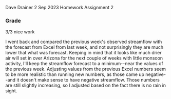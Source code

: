 Dave Drainer
2 Sep 2023
Homework Assignment 2

### Grade
3/3 nice work

I went back and compared the previous week's observed streamflow with the forecast from Excel from last week, and not surprisingly they are much lower that what was forecast. Keeping in mind that it looks like much drier air will set in over Arizona for the next couple of weeks with little monsoon activity, I'll keep the streamflow forecast to a minimum--near the values of the previous week. Adjusting values from the previous Excel numbers seem to be more realistic than running new numbers, as those came up negative--and it doesn't make sense to have negative streamflow. Those numbers are still slightly increasing, so I adjusted based on the fact there is no rain in sight.